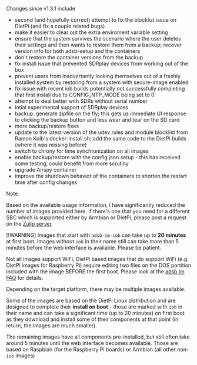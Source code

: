Changes since v1.3.1 include
- second (and hopefully correct) attempt to fix the blocklist issue on DietPi (and fix a couple related bugs)
- make it easier to clear out the extra enviroment variable setting
- ensure that the system survives the scenario where the user deletes their settings and then wants to restore them from a backup; recover version info for both adsb-setup and the containers
- don't restore the container versions from the backup
- fix install issue that prevented SDRplay devices from working out of the box
- prevent users from inadvertantly locking themselves out of a freshly installed system by restoring from a system with secure-image enabled
- fix issue with recent iob builds potentially not successfully completing that first install due to CONFIG_NTP_MODE being set to 0
- attempt to deal better with SDRs without serial number
- intial experimental support of SDRplay devices
- backup: generate zipfile on the fly; this gets us immediate UI response to clicking the backup button and less wear and tear on the SD card
- more backup/restore fixes
- update to the latest version of the udev rules and module blocklist from Ramon Kolb's docker-install.sh; add the same code to the DietPi builds (where it was missing before)
- switch to chrony for time synchronization on all images
- enable backup/restore with the config.json setup - this has received some testing, could benefit from more scrutiny 
- upgrade Airspy container
- improve the shutdown behavior of the containers to shorten the restart time after config changes

> [!NOTE]
> Based on the available usage information, I have significantly reduced the number of images provided here. If there's one that you need for a different SBC which is supported either by Armbian or DietPi, please post a request on the [Zulip server](https://adsblol.zulipchat.com/#narrow/stream/391168-adsb-feeder-image)
>
> [!WARNING]
> Images that start with `adsb-im-iob` can take up to **20 minutes** at first boot. Images without `iob` in their name still can take more than 5 minutes before the web interface is available. Please be patient.
>
> Not all images support WiFi, DietPi based images that do support WiFi (e.g. DietPi images for Raspberry Pi) require editing two files on the DOS partition included with the image BEFORE the first boot. Please look at the [adsb.im FAQ](https://adsb.im/faq) for details.

Depending on the target platform, there may be multiple images available.

Some of the images are based on the DietPi Linux distribution and are designed to complete their **install on boot** - those are marked with `iob` in their name and can take a significant time (up to 20 minutes) on first boot as they download and install some of their components at that point (in return, the images are much smaller).

The remaining images have all components pre-installed, but still often take around 5 minutes until the web interface becomes available. Those are based on Raspbian (for the Raspberry Pi boards) or Armbian (all other non-`iob` images)



